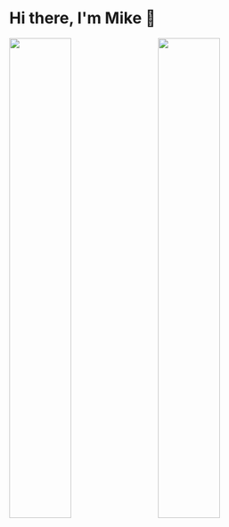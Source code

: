 # Hi there, I'm Mike 👋

<img align="left" width="47%" src="https://github-readme-stats.vercel.app/api?username=mikevandercaaij&show_icons=true&theme=github_dark" />
<img align="right" width="47%" src="https://github-readme-stats.vercel.app/api/top-langs/?username=mikevandercaaij&theme=github_dark&langs_count=6&layout=compact" />

